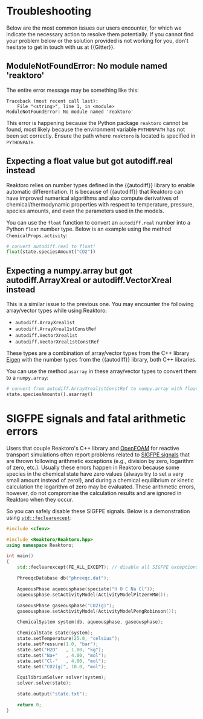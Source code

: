 # Troubleshooting

Below are the most common issues our users encounter, for which we indicate the necessary action to resolve them potentially. If you cannot find your problem below or the solution provided is not working for you, don't hesitate to get in touch with us at {{Gitter}}.

## ModuleNotFoundError: No module named 'reaktoro'

The entire error message may be something like this:

~~~
Traceback (most recent call last):
    File "<string>", line 1, in <module>
ModuleNotFoundError: No module named 'reaktoro'
~~~

This error is happening because the Python package `reaktoro` cannot be found, most likely because the environment variable `PYTHONPATH` has not been set correctly. Ensure the path where `reaktoro` is located is specified in `PYTHONPATH`.

## Expecting a float value but got autodiff.real instead

Reaktoro relies on number types defined in the {{autodiff}} library to enable automatic differentiation. It is because of {{autodiff}} that Reaktoro can have improved numerical algorithms and also compute derivatives of chemical/thermodynamic properties with respect to temperature, pressure, species amounts, and even the parameters used in the models.

You can use the `float` function to convert an `autodiff.real` number into a Python `float` number type. Below is an example using the method `ChemicalProps.activity`:

~~~python
# convert autodiff.real to float!
float(state.speciesAmount("CO2"))
~~~

## Expecting a numpy.array but got autodiff.ArrayXreal or autodiff.VectorXreal instead

This is a similar issue to the previous one. You may encounter the following array/vector types while using Reaktoro:

* `autodiff.ArrayXreal1st`
* `autodiff.ArrayXreal1stConstRef`
* `autodiff.VectorXreal1st`
* `autodiff.VectorXreal1stConstRef`

These types are a combination of array/vector types from the C++ library [Eigen](https://eigen.tuxfamily.org/) with the number types from the {{autodiff}} library, both C++ libraries.

You can use the method `asarray` in these array/vector types to convert them to a `numpy.array`:

~~~python
# convert from autodiff.ArrayXreal1stConstRef to numpy.array with float values
state.speciesAmounts().asarray()
~~~

# SIGFPE signals and fatal arithmetic errors

Users that couple Reaktoro's C++ library and [OpenFOAM](https://www.openfoam.com/) for reactive transport simulations often report problems related to [SIGFPE signals](https://en.cppreference.com/w/cpp/numeric/fenv) that are thrown following arithmetic exceptions (e.g., division by zero, logarithm of zero, etc.). Usually these errors happen in Reaktoro because some species in the chemical state have zero values (always try to set a very small amount instead of zero!), and during a chemical equilibrium or kinetic calculation the logarithm of zero may be evaluated. These arithmetic errors, however, do not compromise the calculation results and are ignored in Reaktoro when they occur.

So you can safely disable these SIGFPE signals. Below is a demonstration using [`std::feclearexcept`](https://en.cppreference.com/w/cpp/numeric/fenv/feclearexcept):

~~~c++
#include <cfenv>

#include <Reaktoro/Reaktoro.hpp>
using namespace Reaktoro;

int main()
{
    std::feclearexcept(FE_ALL_EXCEPT); // disable all SIGFPE exceptions

    PhreeqcDatabase db("phreeqc.dat");

    AqueousPhase aqueousphase(speciate("H O C Na Cl"));
    aqueousphase.setActivityModel(ActivityModelPitzerHMW());

    GaseousPhase gaseousphase("CO2(g)");
    gaseousphase.setActivityModel(ActivityModelPengRobinson());

    ChemicalSystem system(db, aqueousphase, gaseousphase);

    ChemicalState state(system);
    state.setTemperature(25.0, "celsius");
    state.setPressure(1.0, "bar");
    state.set("H2O"   , 1.00, "kg");
    state.set("Na+"   , 4.00, "mol");
    state.set("Cl-"   , 4.00, "mol");
    state.set("CO2(g)", 10.0, "mol");

    EquilibriumSolver solver(system);
    solver.solve(state);

    state.output("state.txt");

    return 0;
}

~~~
